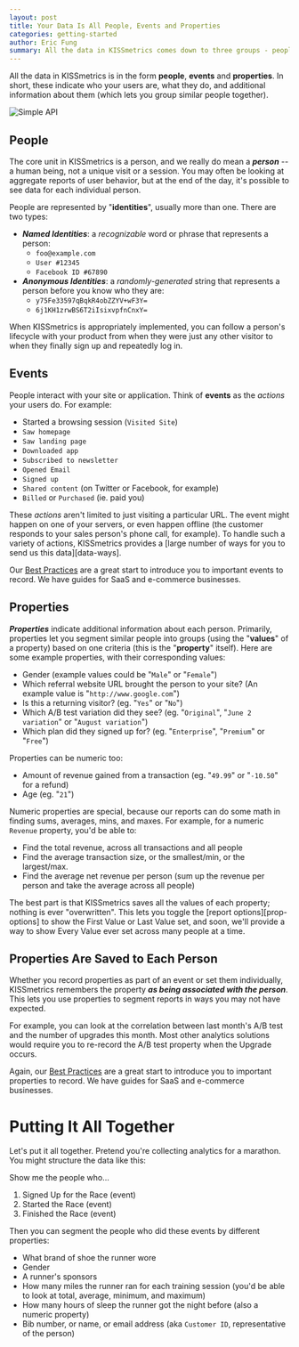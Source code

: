 ```yaml
---
layout: post
title: Your Data Is All People, Events and Properties
categories: getting-started
author: Eric Fung
summary: All the data in KISSmetrics comes down to three groups - people, events and properties.
---
```

All the data in KISSmetrics is in the form **people**, **events** and **properties**. In short, these indicate who your users are, what they do, and additional information about them (which lets you group similar people together).

![Simple API][simple-api]

## People

The core unit in KISSmetrics is a person, and we really do mean a ***person*** -- a human being, not a unique visit or a session. You may often be looking at aggregate reports of user behavior, but at the end of the day, it's possible to see data for each individual person.

People are represented by "**identities**", usually more than one. There are two types:

* ***Named Identities***: a *recognizable* word or phrase that represents a person:
  * `foo@example.com`
  * `User #12345`
  * `Facebook ID #67890`
* ***Anonymous Identities***: a *randomly-generated* string that represents a person before you know who they are:
  * `y75Fe33597qBqkR4obZZYV+wF3Y=`
  * `6j1KH1zrwBS6T2iIsixvpfnCnxY=`

When KISSmetrics is appropriately implemented, you can follow a person's lifecycle with your product from when they were just any other visitor to when they finally sign up and repeatedly log in.

## Events

People interact with your site or application. Think of **events** as the *actions* your users do. For example:

* Started a browsing session (`Visited Site`)
* `Saw homepage`
* `Saw landing page`
* `Downloaded app`
* `Subscribed to newsletter`
* `Opened Email`
* `Signed up`
* `Shared content` (on Twitter or Facebook, for example)
* `Billed` or `Purchased` (ie. paid you)

These *actions* aren't limited to just visiting a particular URL. The event might happen on one of your servers, or even happen offline (the customer responds to your sales person's phone call, for example). To handle such a variety of actions, KISSmetrics provides a [large number of ways for you to send us this data][data-ways].

Our [Best Practices][best-practices] are a great start to introduce you to important events to record. We have guides for SaaS and e-commerce businesses.

## Properties

***Properties*** indicate additional information about each person. Primarily, properties let you segment similar people into groups (using the "**values**" of a property) based on one criteria (this is the "**property**" itself). Here are some example properties, with their corresponding values:

* Gender (example values could be "`Male`" or "`Female`")
* Which referral website URL brought the person to your site? (An example value is "`http://www.google.com`")
* Is this a returning visitor? (eg. "`Yes`" or "`No`")
* Which A/B test variation did they see? (eg. "`Original`", "`June 2 variation`" or "`August variation`")
* Which plan did they signed up for? (eg. "`Enterprise`", "`Premium`" or "`Free`")

Properties can be numeric too:

* Amount of revenue gained from a transaction (eg. "`49.99`" or "`-10.50`" for a refund)
* Age (eg. "`21`")

Numeric properties are special, because our reports can do some math in finding sums, averages, mins, and maxes. For example, for a numeric `Revenue` property, you'd be able to:

* Find the total revenue, across all transactions and all people
* Find the average transaction size, or the smallest/min, or the largest/max.
* Find the average net revenue per person (sum up the revenue per person and take the average across all people)

The best part is that KISSmetrics saves all the values of each property; nothing is ever "overwritten". This lets you toggle the [report options][prop-options] to show the First Value or Last Value set, and soon, we'll provide a way to show Every Value ever set across many people at a time.

## Properties Are Saved to Each Person

Whether you record properties as part of an event or set them individually, KISSmetrics remembers the property ***as being associated with the person***. This lets you use properties to segment reports in ways you may not have expected.

For example, you can look at the correlation between last month's A/B test and the number of upgrades this month. Most other analytics solutions would require you to re-record the A/B test property when the Upgrade occurs.

Again, our [Best Practices][best-practices] are a great start to introduce you to important properties to record. We have guides for SaaS and e-commerce businesses.

# Putting It All Together

Let's put it all together. Pretend you're collecting analytics for a marathon. You might structure the data like this:

Show me the people who…

1. Signed Up for the Race (event)
2. Started the Race (event)
3. Finished the Race (event)

Then you can segment the people who did these events by different properties:

* What brand of shoe the runner wore
* Gender
* A runner's sponsors
* How many miles the runner ran for each training session (you'd be able to look at total, average, minimum, and maximum)
* How many hours of sleep the runner got the night before (also a numeric property)
* Bib number, or name, or email address (aka `Customer ID`, representative of the person)

[simple-api]: https://s3.amazonaws.com/kissmetrics-support-files/assets/getting-started/simple-api.png

[best-practices]: /best-practices
